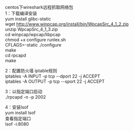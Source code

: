 centos下wireshark远程抓取网络包  
1：下载编译安装  
yum install glibc-static  
wget http://www.winpcap.org/install/bin/WpcapSrc_4_1_2.zip  
unzip WpcapSrc_4_1_3.zip  
cd winpcap/wpcap/libpcap  
chmod +x configure runlex.sh  
CFLAGS=-static ./configure  
make  
cd rpcapd  
make  

2：配置防火墙 iptable规则  
iptables -A INPUT -p tcp --dport 22 -j ACCEPT  
iptables -A OUTPUT -p tcp --sport 22 -j ACCEPT  

3：以指定端口启动  
./rpcapd -n -p 2002  

4：安装lsof  
yum install lsof  
查看指定端口   
lsof -i:8080  


